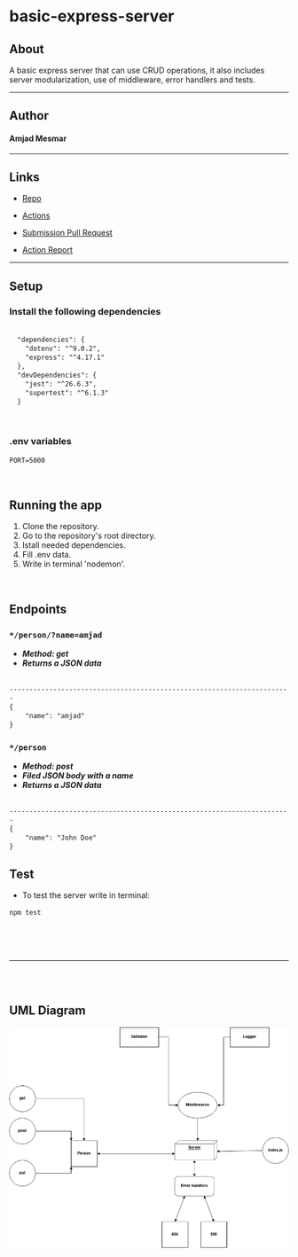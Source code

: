 # basic-express-server

## About

A basic express server that can use CRUD operations, it also includes server modularization, use of middleware, error handlers and tests.

<hr>

## Author

#### Amjad Mesmar

<hr>

## Links

- [Repo](https://github.com/AmjadMesmar/basic-express-server)

- [Actions](https://github.com/AmjadMesmar/basic-express-server/actions)

- [Submission Pull Request](https://github.com/AmjadMesmar/basic-express-server/pull/4)

- [Action Report](https://souls-basic-express-server.herokuapp.com/)

<hr>

## Setup

### Install the following dependencies

```

  "dependencies": {
    "dotenv": "^9.0.2",
    "express": "^4.17.1"
  },
  "devDependencies": {
    "jest": "^26.6.3",
    "supertest": "^6.1.3"
  }

```

<br>

### .env variables

```
PORT=5000
```

<br>

## Running the app

1. Clone the repository.
2. Go to the repository's root directory.
3. Istall needed dependencies.
4. Fill .env data.
5. Write in terminal 'nodemon'.

<br>

## Endpoints

### `*/person/?name=amjad`

- ***Method: get***
- ***Returns a JSON data***

```

-----------------------------------------------------------------------
{
    "name": "amjad"
}

```

### `*/person`

- ***Method: post***
- ***Filed JSON body with a name***
- ***Returns a JSON data***

```

-----------------------------------------------------------------------
{
    "name": "John Doe"
}

```

## Test

- To test the server write in terminal:

```
npm test
```

<br><br><br>

<hr>

<br><br>

## UML Diagram

![Uml diagram](basic-express-server-uml.png)
